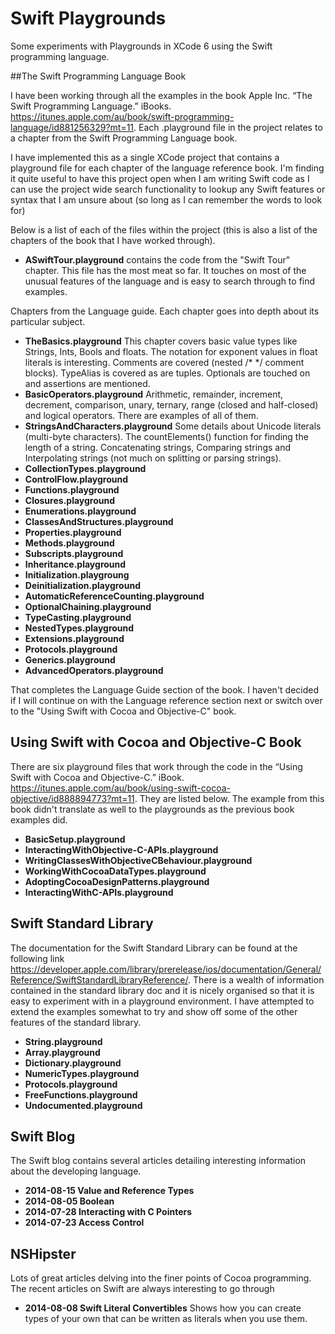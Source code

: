 # Swift Playgrounds

Some experiments with Playgrounds in XCode 6 using the Swift programming language.

##The Swift Programming Language Book

I have been working through all the examples in the book Apple Inc. “The Swift Programming Language.” iBooks. https://itunes.apple.com/au/book/swift-programming-language/id881256329?mt=11. Each .playground file in the project relates to a chapter from the Swift Programming Language book.

I have implemented this as a single XCode project that contains a playground file for each chapter of the language reference book. I'm finding it quite useful to have this project open when I am writing Swift code as I can use the project wide search functionality to lookup any Swift features or syntax that I am unsure about (so long as I can remember the words to look for)

Below is a list of each of the files within the project (this is also a list of the chapters of the book that I have worked through).

- **ASwiftTour.playground** contains the code from the "Swift Tour" chapter. This file has the most meat so far. It touches on most of the unusual features of the language and is easy to search through to find examples.

Chapters from the Language guide. Each chapter goes into depth about its particular subject.

- **TheBasics.playground** This chapter covers basic value types like Strings, Ints, Bools and floats. The notation for exponent values in float literals is interesting. Comments are covered (nested /* */ comment blocks). TypeAlias is covered as are tuples. Optionals are touched on and assertions are mentioned.
- **BasicOperators.playground** Arithmetic, remainder, increment, decrement, comparison, unary, ternary, range (closed and half-closed) and logical operators. There are examples of all of them.
- **StringsAndCharacters.playground** Some details about Unicode literals (multi-byte characters). The countElements() function for finding the length of a string. Concatenating strings, Comparing strings and Interpolating strings (not much on splitting or parsing strings). 
- **CollectionTypes.playground**
- **ControlFlow.playground**
- **Functions.playground**
- **Closures.playground**
- **Enumerations.playground**
- **ClassesAndStructures.playground**
- **Properties.playground**
- **Methods.playground**
- **Subscripts.playground**
- **Inheritance.playground**
- **Initialization.playgroung**
- **Deinitialization.playground**
- **AutomaticReferenceCounting.playground**
- **OptionalChaining.playground**
- **TypeCasting.playground**
- **NestedTypes.playground**
- **Extensions.playground**
- **Protocols.playground**
- **Generics.playground**
- **AdvancedOperators.playground**

That completes the Language Guide section of the book. I haven't decided if I will continue on with the Language reference section next or switch over to the "Using Swift with Cocoa and Objective-C" book. 

## Using Swift with Cocoa and Objective-C Book
There are six playground files that work through the code in the “Using Swift with Cocoa and Objective-C.” iBook. https://itunes.apple.com/au/book/using-swift-cocoa-objective/id888894773?mt=11. They are listed below. The example from this book didn't translate as well to the playgrounds as the previous book examples did. 

- **BasicSetup.playground**
- **InteractingWithObjective-C-APIs.playground**
- **WritingClassesWithObjectiveCBehaviour.playground**
- **WorkingWithCocoaDataTypes.playground**
- **AdoptingCocoaDesignPatterns.playground**
- **InteractingWithC-APIs.playground**


## Swift Standard Library
The documentation for the Swift Standard Library can be found at the following link https://developer.apple.com/library/prerelease/ios/documentation/General/Reference/SwiftStandardLibraryReference/. There is a wealth of information contained in the standard library doc and it is nicely organised so that it is easy to experiment with in a playground environment. I have attempted to extend the examples somewhat to try and show off some of the other features of the standard library.

- **String.playground**
- **Array.playground**
- **Dictionary.playground**
- **NumericTypes.playground**
- **Protocols.playground**
- **FreeFunctions.playground**
- **Undocumented.playground**

## Swift Blog
The Swift blog contains several articles detailing interesting information about the developing language. 

- **2014-08-15 Value and Reference Types**
- **2014-08-05 Boolean**
- **2014-07-28 Interacting with C Pointers**
- **2014-07-23 Access Control**

## NSHipster
Lots of great articles delving into the finer points of Cocoa programming. The recent articles on Swift are always interesting to go through

- **2014-08-08 Swift Literal Convertibles** Shows how you can create types of your own that can be written as literals when you use them. 

